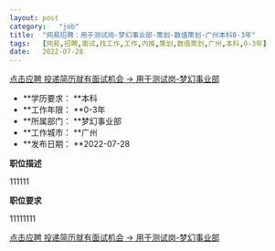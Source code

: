 ```yaml
---
layout:	post
category:	"job"
title:	"网易招聘：用于测试岗-梦幻事业部-策划-数值策划-广州本科0-3年"
tags:	[网易,招聘,面试,找工作,工作,内推,策划,数值策划,广州,本科,0-3年]
date:	2022-07-28
---
```


[点击应聘 投递简历就有面试机会 ->  用于测试岗-梦幻事业部](http://mobile.bole.netease.com/bole/boleDetail?id=41641&employeeId=346f03c3cda5f04c&key=all)



- **学历要求： **本科
- **工作年限： **0-3年
- **所属部门： **梦幻事业部
- **工作城市： **广州
- **发布日期： **2022-07-28



**职位描述**

111111



**职位要求**

11111111



[点击应聘 投递简历就有面试机会 ->  用于测试岗-梦幻事业部](http://mobile.bole.netease.com/bole/boleDetail?id=41641&employeeId=346f03c3cda5f04c&key=all)